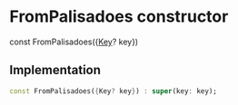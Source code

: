 


# FromPalisadoes constructor






const
FromPalisadoes({[Key](https://api.flutter.dev/flutter/foundation/Key-class.html)? key})





## Implementation

```dart
const FromPalisadoes({Key? key}) : super(key: key);
```







